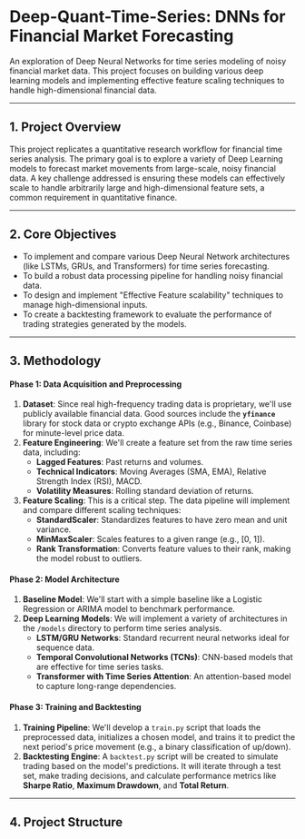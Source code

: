 # Deep-Quant-Time-Series: DNNs for Financial Market Forecasting

An exploration of Deep Neural Networks for time series modeling of noisy financial market data. This project focuses on building various deep learning models and implementing effective feature scaling techniques to handle high-dimensional financial data.

---

## 1. Project Overview

This project replicates a quantitative research workflow for financial time series analysis. The primary goal is to explore a variety of Deep Learning models to forecast market movements from large-scale, noisy financial data. A key challenge addressed is ensuring these models can effectively scale to handle arbitrarily large and high-dimensional feature sets, a common requirement in quantitative finance.

---

## 2. Core Objectives

-   To implement and compare various Deep Neural Network architectures (like LSTMs, GRUs, and Transformers) for time series forecasting.
-   To build a robust data processing pipeline for handling noisy financial data.
-   To design and implement "Effective Feature scalability" techniques to manage high-dimensional inputs.
-   To create a backtesting framework to evaluate the performance of trading strategies generated by the models.

---

## 3. Methodology

#### Phase 1: Data Acquisition and Preprocessing

1.  **Dataset**: Since real high-frequency trading data is proprietary, we'll use publicly available financial data. Good sources include the **`yfinance`** library for stock data or crypto exchange APIs (e.g., Binance, Coinbase) for minute-level price data.
2.  **Feature Engineering**: We'll create a feature set from the raw time series data, including:
    * **Lagged Features**: Past returns and volumes.
    * **Technical Indicators**: Moving Averages (SMA, EMA), Relative Strength Index (RSI), MACD.
    * **Volatility Measures**: Rolling standard deviation of returns.
3.  **Feature Scaling**: This is a critical step. The data pipeline will implement and compare different scaling techniques:
    * **StandardScaler**: Standardizes features to have zero mean and unit variance.
    * **MinMaxScaler**: Scales features to a given range (e.g., [0, 1]).
    * **Rank Transformation**: Converts feature values to their rank, making the model robust to outliers.

#### Phase 2: Model Architecture

1.  **Baseline Model**: We'll start with a simple baseline like a Logistic Regression or ARIMA model to benchmark performance.
2.  **Deep Learning Models**: We will implement a variety of architectures in the `/models` directory to perform time series analysis.
    * **LSTM/GRU Networks**: Standard recurrent neural networks ideal for sequence data.
    * **Temporal Convolutional Networks (TCNs)**: CNN-based models that are effective for time series tasks.
    * **Transformer with Time Series Attention**: An attention-based model to capture long-range dependencies.

#### Phase 3: Training and Backtesting

1.  **Training Pipeline**: We'll develop a `train.py` script that loads the preprocessed data, initializes a chosen model, and trains it to predict the next period's price movement (e.g., a binary classification of up/down).
2.  **Backtesting Engine**: A `backtest.py` script will be created to simulate trading based on the model's predictions. It will iterate through a test set, make trading decisions, and calculate performance metrics like **Sharpe Ratio**, **Maximum Drawdown**, and **Total Return**.

---

## 4. Project Structure
